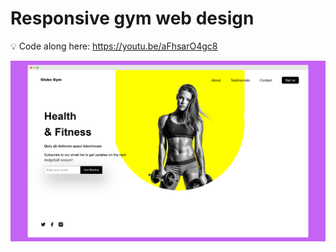 # Responsive gym web design

:bulb: Code along here: https://youtu.be/aFhsarO4gc8

![web design screenshot](screely-1638832353608.png)
